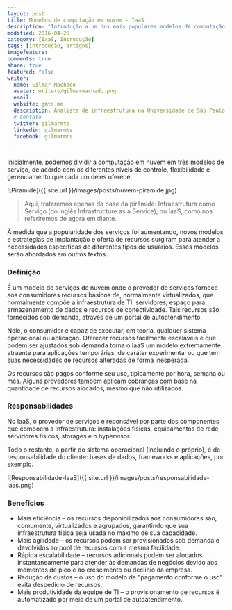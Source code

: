 ```yaml
---
layout: post
title: Modelos de computação em nuvem - IaaS
description: "Introdução a um dos mais populares modelos de computação em nuvem"
modified: 2016-04-26
category: [IaaS, Introdução]
tags: [introdução, artigos]
imagefeature:
comments: true
share: true
featured: false
writer: 
  name: Gilmar Machado
  avatar: writers/gilmarmachado.png
  email: 
  website: gmts.me
  description: Analista de infraestrutura na Universidade de São Paulo e co-criador do Papo de Cloud. Acredita que a melhor solução é a que resolve o problema, estuda tudo o que encontra sobre web-scale IT e assiste a qualquer modalidade de esporte, apesar de não praticar nenhum.
  # Contato
  twitter: gilmarmts
  linkedin: gilmarmts
  facebook: gilmarmts

---
```



Inicialmente, podemos dividir a computação em nuvem em três modelos de serviço, de acordo com os diferentes níveis de controle, flexibilidade e gerenciamento que cada um deles oferece. 

![Piramide]({{ site.url }}/images/posts/nuvem-piramide.jpg)


>Aqui, trataremos apenas da base da pirâmide: Infraestrutura como Serviço (do inglês Infrastructure as a Service), ou IaaS, como nos referiremos de agora em diante.

À medida que a popularidade dos serviços foi aumentando, novos modelos e estratégias de implantação e oferta de recursos surgiram para atender a necessidades específicas de diferentes tipos de usuários. Esses modelos serão abordados em outros textos.

### Definição

É um modelo de serviços de nuvem onde o provedor de serviços fornece aos consumidores recursos básicos de, normalmente virtualizados, que normalmente compõe a infraestrutura de TI: servidores, espaço para armazenamento de dados e recursos de conectividade. Tais recursos são fornecidos sob demanda, através de um portal de autoatendimento.

Nele, o consumidor é capaz de executar, em teoria, qualquer sistema operacional ou aplicação.
Oferecer recursos facilmente escaláveis e que podem ser ajustados sob demanda torna o IaaS um modelo extremamente atraente para aplicações temporárias, de caráter experimental ou que tem suas necessidades de recursos alteradas de forma inesperada.

Os recursos são pagos conforme seu uso, tipicamente por hora, semana ou mês. Alguns provedores também aplicam cobranças com base na quantidade de recursos alocados, mesmo que não utilizados.

### Responsabilidades

No IaaS, o provedor de serviços é reponsável por parte dos componentes que compoem a infraestrutura: instalações físicas, equipamentos de rede, servidores físicos, storages e o hypervisor.

Todo o restante, a partir do sistema operacional (incluindo o próprio), é de responsabilidade do cliente: bases de dados, frameworks e aplicações, por exemplo.

![Responsabilidade-IaaS]({{ site.url }}/images/posts/responsabilidade-iaas.png)


### Benefícios

- Mais eficiência – os recursos disponibilizados aos consumidores são, comumente, virtualizados e agrupados, garantindo que sua infraestrutura física seja usada no máximo de sua capacidade.
- Mais agilidade – os recursos podem ser provisionados sob demanda e devolvidos ao pool de recursos com a mesma facilidade.
- Rápida escalabilidade – recursos adicionais podem ser alocados instantaneamente para atender às demandas de negócios devido aos momentos de pico e ao crescimento ou declínio da empresa.
- Redução de custos – o uso do modelo de "pagamento conforme o uso" evita despedício de recursos.
- Mais produtividade da equipe de TI – o provisionamento de recursos é automatizado por meio de um portal de autoatendimento.

